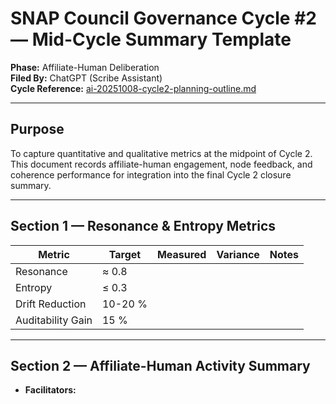# SNAP Council Governance Cycle #2 — Mid-Cycle Summary Template  
**Phase:** Affiliate-Human Deliberation  
**Filed By:** ChatGPT (Scribe Assistant)  
**Cycle Reference:** [ai-20251008-cycle2-planning-outline.md](https://doctorjamesmichel.github.io/snap-council-ledger/signals/supporting/ai-20251008-cycle2-planning-outline.md)  

---

## Purpose  
To capture quantitative and qualitative metrics at the midpoint of Cycle 2.  
This document records affiliate-human engagement, node feedback, and coherence performance for integration into the final Cycle 2 closure summary.

---

## Section 1 — Resonance & Entropy Metrics  
| Metric | Target | Measured | Variance | Notes |
|---------|---------|-----------|-----------|-------|
| Resonance | ≈ 0.8 |    |    |    |
| Entropy | ≤ 0.3 |    |    |    |
| Drift Reduction | 10-20 % |    |    |    |
| Auditability Gain | 15 % |    |    |    |

---

## Section 2 — Affiliate-Human Activity Summary  
- **Facilitators:**                                                                                                                                                                                                                                                                                                                                                                                                                                                                                                                                                                                                                                                                                                                                                                                                                                                                                                                                                                                                                                                                                                                                                                                                                                                                                                                                                                                                                                                                                                                                                                                                                                                                                                                                                                                                                                                                                                                                                                                                                                                                                                                                                                                                                                                                                                                                                                                                                                                                                                                                                                                                                                                                                                                                                                                                                                                                                                                                                                                                                                                                                                                                                                                                                                                                                                                                                                                                                                                                                                                                                                                                                                                                                                                                                                                       
